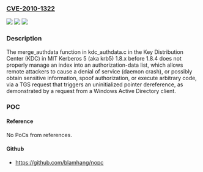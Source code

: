 ### [CVE-2010-1322](https://cve.mitre.org/cgi-bin/cvename.cgi?name=CVE-2010-1322)
![](https://img.shields.io/static/v1?label=Product&message=n%2Fa&color=blue)
![](https://img.shields.io/static/v1?label=Version&message=n%2Fa&color=blue)
![](https://img.shields.io/static/v1?label=Vulnerability&message=n%2Fa&color=brighgreen)

### Description

The merge_authdata function in kdc_authdata.c in the Key Distribution Center (KDC) in MIT Kerberos 5 (aka krb5) 1.8.x before 1.8.4 does not properly manage an index into an authorization-data list, which allows remote attackers to cause a denial of service (daemon crash), or possibly obtain sensitive information, spoof authorization, or execute arbitrary code, via a TGS request that triggers an uninitialized pointer dereference, as demonstrated by a request from a Windows Active Directory client.

### POC

#### Reference
No PoCs from references.

#### Github
- https://github.com/blamhang/nopc

